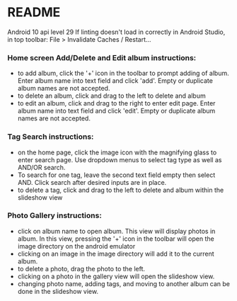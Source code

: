 # README #

Android 10 api level 29
If linting doesn't load in correctly in Android Studio, in top toolbar: File > Invalidate Caches / Restart... 

### Home screen Add/Delete and Edit album instructions: ###

- to add album, click the '+' icon in the toolbar to prompt adding of album. Enter album name into text field and click 'add'. Empty or duplicate album names are not accepted.
- to delete an album, click and drag to the left to delete and album
- to edit an album, click and drag to the right to enter edit page. Enter album name into text field and click 'edit'. Empty or duplicate album names are not accepted.

### Tag Search instructions: ###

- on the home page, click the image icon with the magnifying glass to enter search page. Use dropdown menus to select tag type as well as AND/OR search. 
- To search for one tag, leave the second text field empty then select AND. Click search after desired inputs are in place. 
- to delete a tag, click and drag to the left to delete and album within the slideshow view

### Photo Gallery instructions: ###

- click on album name to open album. This view will display photos in album. In this view, pressing the '+' icon in the toolbar will open the image directory on the android emulator
- clicking on an image in the image directory will add it to the current album. 
- to delete a photo, drag the photo to the left.
- clicking on a photo in the gallery view will open the slideshow view. 
- changing photo name, adding tags, and moving to another album can be done in the slideshow view. 

